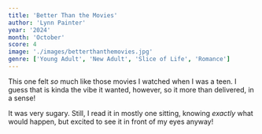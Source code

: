```yaml
---
title: 'Better Than the Movies'
author: 'Lynn Painter'
year: '2024'
month: 'October'
score: 4
image: './images/betterthanthemovies.jpg'
genre: ['Young Adult', 'New Adult', 'Slice of Life', 'Romance']
---
```


This one felt _so_ much like those movies I watched when I was a teen. I guess that is kinda the vibe it wanted, however, so it more than delivered, in a sense!

It was very sugary. Still, I read it in mostly one sitting, knowing _exactly_ what would happen, but excited to see it in front of my eyes anyway!
